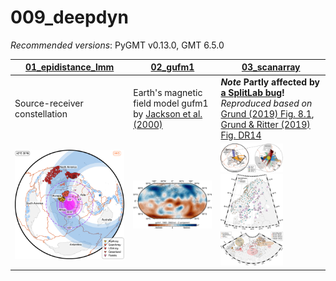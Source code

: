 # 009_deepdyn

_Recommended versions_: PyGMT v0.13.0, GMT 6.5.0

| **[01_epidistance_lmm](https://github.com/yvonnefroehlich/GMT_PyGMT_plotting/tree/main/009_deepdyn/01_epidistance_lmm/map_epidist_LMM_XKS_ScS.py)** | **[02_gufm1](https://github.com/yvonnefroehlich/GMT_PyGMT_plotting/tree/main/009_deepdyn/02_gufm1/map_gufm1_1980_2900km.py)**  | **[03_scanarray](https://github.com/yvonnefroehlich/GMT_PyGMT_plotting/tree/main/009_deepdyn/03_scanarray)** |
| --- | --- | --- |
| Source-receiver constellation | Earth's magnetic field model gufm1 <br> by [Jackson et al. (2000)](https://www.jstor.org/stable/2666741) | **_Note_ Partly affected by [a SplitLab bug](https://doi.org/10.4401/ag-8781)!** <br> _Reproduced based on_ [Grund (2019) Fig. 8.1](https://doi.org/10.5445/IR/1000091425), <br> [Grund & Ritter (2019) Fig. DR14](https://doi.org/10.1130/G45514.1) |
| <img src="https://github.com/yvonnefroehlich/gmt-pygmt-plotting/blob/main/009_deepdyn/01_epidistance_lmm/02_out_figs/map_epidist_LMM_XKS_center42E35N_epi140E15N.png" width="250"> | <img src="https://github.com/yvonnefroehlich/gmt-pygmt-plotting/blob/main/009_deepdyn/02_gufm1/02_out_figs/gufm1_1980_2900km_Z.png" width="250"> | <img src="https://github.com/yvonnefroehlich/gmt-pygmt-plotting/blob/main/009_deepdyn/03_scanarray/01_epidist_rays/02_out_figs/map_epidist_rays_merge.png" width="100"> <img src="https://github.com/yvonnefroehlich/gmt-pygmt-plotting/blob/main/009_deepdyn/03_scanarray/02_network_xks_pairs/02_out_figs/map_network_xks_pairs.png" width="100"> <img src="https://github.com/yvonnefroehlich/gmt-pygmt-plotting/blob/main/009_deepdyn/03_scanarray/03_lmm_piercpoints_studies/02_out_figs/map_lmm_piercpoints_studies_GR2019_DR14.png" width="100"> |
